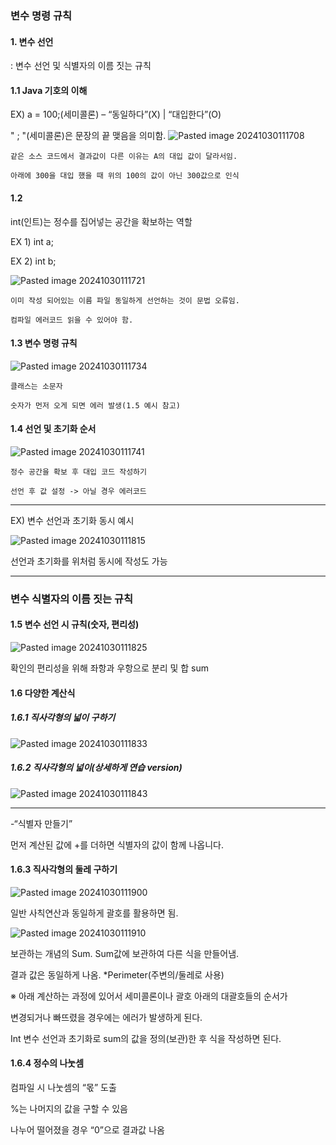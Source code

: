 ### 변수 명령 규칙
#### 1. 변수 선언

: 변수 선언 및 식별자의 이름 짓는 규칙

#### 1.1 Java 기호의 이해

EX) a = 100;(세미콜론) – “동일하다”(X) | “대입한다”(O)

" ; "(세미콜론)은 문장의 끝 맺음을 의미함.
![Pasted image 20241030111708](https://github.com/user-attachments/assets/11318bf6-fcf7-4d84-970a-ea1442ae64be)


```
같은 소스 코드에서 결과값이 다른 이유는 A의 대입 값이 달라서임.

아래에 300을 대입 했을 때 위의 100의 값이 아닌 300값으로 인식
```

#### 1.2

int(인트)는 정수를 집어넣는 공간을 확보하는 역할

EX 1) int a;

EX 2) int b;

![Pasted image 20241030111721](https://github.com/user-attachments/assets/1da9977d-03ed-4100-a382-c07b664f0588)


```
이미 작성 되어있는 이름 파일 동일하게 선언하는 것이 문법 오류임.

컴파일 에러코드 읽을 수 있어야 함.
```

#### 1.3 변수 명령 규칙

![Pasted image 20241030111734](https://github.com/user-attachments/assets/a514931c-5681-4f8c-b0ae-9f33ec8ff040)


```
클래스는 소문자

숫자가 먼저 오게 되면 에러 발생(1.5 예시 참고)
```

#### 1.4 선언 및 초기화 순서

![Pasted image 20241030111741](https://github.com/user-attachments/assets/4efc7348-7ec9-49d4-b6d9-15892e32850f)


```
정수 공간을 확보 후 대입 코드 작성하기

선언 후 값 설정 -> 아닐 경우 에러코드
```

---

EX) 변수 선언과 초기화 동시 예시

![Pasted image 20241030111815](https://github.com/user-attachments/assets/5ba74084-50d3-472f-a2c1-614324b2076e)


선언과 초기화를 위처럼 동시에 작성도 가능

---


### 변수 식별자의 이름 짓는 규칙

#### 1.5 변수 선언 시 규칙(숫자, 편리성)

![Pasted image 20241030111825](https://github.com/user-attachments/assets/862197c2-dc9a-46bd-9813-ef601d0ef309)


확인의 편리성을 위해 좌항과 우항으로 분리 및 합 sum

#### 1.6 다양한 계산식

##### 1.6.1 직사각형의 넓이 구하기

![Pasted image 20241030111833](https://github.com/user-attachments/assets/d29d1b9f-78de-4b19-aa5b-b0e08a63c60a)

##### 1.6.2 직사각형의 넓이(상세하게 연습 version)

![Pasted image 20241030111843](https://github.com/user-attachments/assets/b85ca610-9501-4288-9d31-0611c160a0d0)


---
-“식별자 만들기”

먼저 계산된 값에 +를 더하면 식별자의 값이 함께 나옵니다.

#### 1.6.3 직사각형의 둘레 구하기

![Pasted image 20241030111900](https://github.com/user-attachments/assets/50c44e1e-f422-45e0-b6b1-c8e8bef83ef4)


일반 사칙연산과 동일하게 괄호를 활용하면 됨.

![Pasted image 20241030111910](https://github.com/user-attachments/assets/89d606d8-47cc-41e0-a1f8-007cbbfed8ab)


보관하는 개념의 Sum. Sum값에 보관하여 다른 식을 만들어냄.

결과 값은 동일하게 나옴. *Perimeter(주변의/둘레로 사용)

※ 아래 계산하는 과정에 있어서 세미콜론이나 괄호 아래의 대괄호들의 순서가

변경되거나 빠뜨렸을 경우에는 에러가 발생하게 된다.


Int 변수 선언과 초기화로 sum의 값을 정의(보관)한 후 식을 작성하면 된다.

#### 1.6.4 정수의 나눗셈


컴파일 시 나눗셈의 “몫” 도출


%는 나머지의 값을 구할 수 있음

나누어 떨어졌을 경우 “0”으로 결과값 나옴



